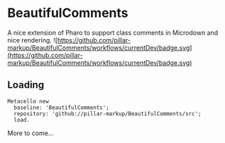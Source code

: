 # BeautifulComments

A nice extension of Pharo to support class comments in Microdown and nice rendering.
![https://github.com/pillar-markup/BeautifulComments/workflows/currentDev/badge.svg](https://github.com/pillar-markup/BeautifulComments/workflows/currentDev/badge.svg)

## Loading

 
```
Metacello new
  baseline: 'BeautifulComments';
  repository: 'github://pillar-markup/BeautifulComments/src';
  load.
```

More to come...
